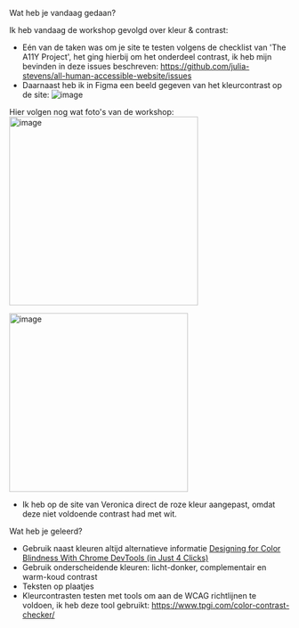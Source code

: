Wat heb je vandaag gedaan? 

Ik heb vandaag de workshop gevolgd over kleur & contrast: 
* Eén van de taken was om je site te testen volgens de checklist van 'The A11Y Project', het ging hierbij om het onderdeel contrast, ik heb mijn bevinden in deze issues beschreven: https://github.com/julia-stevens/all-human-accessible-website/issues
* Daarnaast heb ik in Figma een beeld gegeven van het kleurcontrast op de site: 
![image](https://github.com/user-attachments/assets/3e2d9f52-e53f-49cd-ae20-6b3be1307a5b)

Hier volgen nog wat foto's van de workshop: 
<img width="339" alt="image" src="https://github.com/user-attachments/assets/837812a3-30f0-4a51-a4da-2d025efc96b5">

<img width="321" alt="image" src="https://github.com/user-attachments/assets/cef707f7-1204-4ede-ab08-3283d52e3b37">


* Ik heb op de site van Veronica direct de roze kleur aangepast, omdat deze niet voldoende contrast had met wit. 

Wat heb je geleerd? 
* Gebruik naast kleuren altijd alternatieve informatie [Designing for Color Blindness With Chrome DevTools (in Just 4 Clicks)](https://webdesign.tutsplus.com/designing-for-color-blindness-with-chrome-devtools--cms-35827a)
* Gebruik onderscheidende kleuren: licht-donker, complementair en warm-koud contrast
* Teksten op plaatjes
* Kleurcontrasten testen met tools om aan de WCAG richtlijnen te voldoen, ik heb deze tool gebruikt: https://www.tpgi.com/color-contrast-checker/
